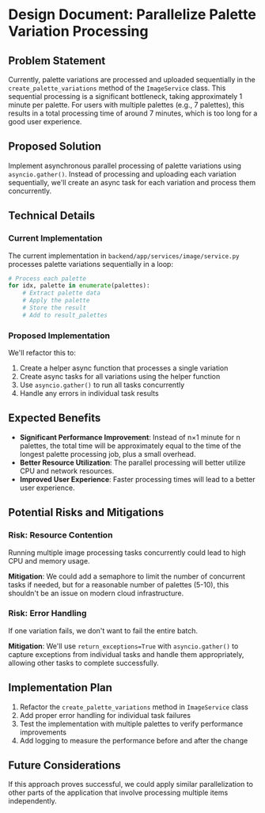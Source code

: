 # Design Document: Parallelize Palette Variation Processing

## Problem Statement

Currently, palette variations are processed and uploaded sequentially in the `create_palette_variations` method of the `ImageService` class. This sequential processing is a significant bottleneck, taking approximately 1 minute per palette. For users with multiple palettes (e.g., 7 palettes), this results in a total processing time of around 7 minutes, which is too long for a good user experience.

## Proposed Solution

Implement asynchronous parallel processing of palette variations using `asyncio.gather()`. Instead of processing and uploading each variation sequentially, we'll create an async task for each variation and process them concurrently.

## Technical Details

### Current Implementation

The current implementation in `backend/app/services/image/service.py` processes palette variations sequentially in a loop:

```python
# Process each palette
for idx, palette in enumerate(palettes):
    # Extract palette data
    # Apply the palette
    # Store the result
    # Add to result_palettes
```

### Proposed Implementation

We'll refactor this to:

1. Create a helper async function that processes a single variation
2. Create async tasks for all variations using the helper function
3. Use `asyncio.gather()` to run all tasks concurrently
4. Handle any errors in individual task results

## Expected Benefits

- **Significant Performance Improvement**: Instead of n×1 minute for n palettes, the total time will be approximately equal to the time of the longest palette processing job, plus a small overhead.
- **Better Resource Utilization**: The parallel processing will better utilize CPU and network resources.
- **Improved User Experience**: Faster processing times will lead to a better user experience.

## Potential Risks and Mitigations

### Risk: Resource Contention

Running multiple image processing tasks concurrently could lead to high CPU and memory usage.

**Mitigation**: We could add a semaphore to limit the number of concurrent tasks if needed, but for a reasonable number of palettes (5-10), this shouldn't be an issue on modern cloud infrastructure.

### Risk: Error Handling

If one variation fails, we don't want to fail the entire batch.

**Mitigation**: We'll use `return_exceptions=True` with `asyncio.gather()` to capture exceptions from individual tasks and handle them appropriately, allowing other tasks to complete successfully.

## Implementation Plan

1. Refactor the `create_palette_variations` method in `ImageService` class
2. Add proper error handling for individual task failures
3. Test the implementation with multiple palettes to verify performance improvements
4. Add logging to measure the performance before and after the change

## Future Considerations

If this approach proves successful, we could apply similar parallelization to other parts of the application that involve processing multiple items independently.
